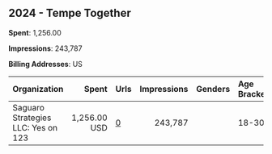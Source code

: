 ## 2024 - Tempe Together 
**Spent**: 1,256.00

**Impressions**: 243,787

**Billing Addresses**: US

|Organization|Spent|Urls|Impressions|Genders|Age Brackets|Country Codes|
|:---|---:|:---|---:|:---|:---|:---|
|Saguaro Strategies LLC: Yes on 123|1,256.00 USD|[0](https://www.snap.com/political-ads/asset/8c6a7667e685f9561cb3dd2f7d7300bb4da33524ac3681df71d2488ea186366a?mediaType=mp4)|243,787||18-30|united states|
